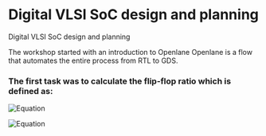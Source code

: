 # Digital VLSI SoC design and planning


Digital VLSI SoC design and planning

The workshop started with an introduction to Openlane
Openlane is a flow that automates the entire process from RTL to GDS.
### The first task was to calculate the flip-flop ratio which is defined as:

![Equation](https://quicklatex.com/cache3/72/ql_94e6e412e796a525cf1f9240fe2da472_l3.png)


![Equation](https://quicklatex.com/cache3/f3/ql_b772c4a73aac73eebaab208bc248abf3_l3.png)


